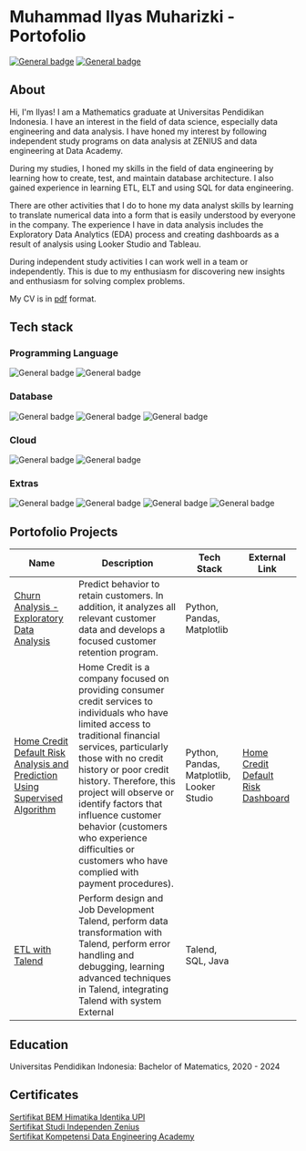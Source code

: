 # **Muhammad Ilyas Muharizki - Portofolio**
[![General badge](https://img.shields.io/badge/LinkedIn-0077B5?style=for-the-badge&logo=linkedin&logoColor=white)](https://www.linkedin.com/in/muhammadilyas72/)
[![General badge](https://img.shields.io/badge/Gmail-D14836?style=for-the-badge&logo=gmail&logoColor=white)](mailto:muhammad.ilyas72.mi@gmail.com)
## **About**

Hi, I'm Ilyas! I am a Mathematics graduate at Universitas Pendidikan Indonesia. I have an interest in the field of data science, especially data engineering and data analysis. I have honed my interest by following independent study programs on data analysis at ZENIUS and data engineering at Data Academy.

During my studies, I honed my skills in the field of data engineering by learning how to create, test, and maintain database architecture. I also gained experience in learning ETL, ELT and using SQL for data engineering.

There are other activities that I do to hone my data analyst skills by learning to translate numerical data into a form that is easily understood by everyone in the company. The experience I have in data analysis includes the Exploratory Data Analytics (EDA) process and creating dashboards as a result of analysis using Looker Studio and Tableau.

During independent study activities I can work well in a team or independently. This is due to my enthusiasm for discovering new insights and enthusiasm for solving complex problems.

My CV is in [pdf](https://drive.google.com/file/d/1FeNsGWDBzY5tbt_Y0mhT_nXVl0J4I-F_/view?usp=sharing) format.

## **Tech stack**
### **Programming Language**
![General badge](https://img.shields.io/badge/Python-14354C?style=for-the-badge&logo=python&logoColor=white)
![General badge](https://img.shields.io/badge/C%2B%2B-00599C?style=for-the-badge&logo=c%2B%2B&logoColor=white)
### **Database**
![General badge](https://img.shields.io/badge/MySQL-00000F?style=for-the-badge&logo=mysql&logoColor=white)
![General badge](https://img.shields.io/badge/PostgreSQL-316192?style=for-the-badge&logo=postgresql&logoColor=white)
![General badge](https://img.shields.io/badge/SQLite-07405E?style=for-the-badge&logo=sqlite&logoColor=white)
### **Cloud**
![General badge](https://img.shields.io/badge/Google_Cloud-4285F4?style=for-the-badge&logo=google-cloud&logoColor=white) 
![General badge](https://img.shields.io/badge/Google%20Data%20Studio-4285F4?style=for-the-badge&logo=googledatastudio&logoColor=white)
### **Extras**
![General badge](https://img.shields.io/badge/Talend-FF6D70?style=for-the-badge&logo=Talend&logoColor=white)
![General badge](https://img.shields.io/badge/Tableau-E97627?style=for-the-badge&logo=Tableau&logoColor=white)
![General badge](https://img.shields.io/badge/GitHub-100000?style=for-the-badge&logo=github&logoColor=white)
![General badge](https://img.shields.io/badge/GIT-E44C30?style=for-the-badge&logo=git&logoColor=white)

## **Portofolio Projects**
| Name                                                                                                                                                                 | Description                                                                                                                                                                                                                                                                                                                                                                                                  | Tech Stack                                | External Link                                                                                                                   |
|----------------------------------------------------------------------------------------------------------------------------------------------------------------------|--------------------------------------------------------------------------------------------------------------------------------------------------------------------------------------------------------------------------------------------------------------------------------------------------------------------------------------------------------------------------------------------------------------|-------------------------------------------|---------------------------------------------------------------------------------------------------------------------------------|
| [Churn Analysis - Exploratory Data Analysis](https://colab.research.google.com/drive/1-u0SNj7E5epVqhY3MluKUSyyiOg2S5eF?usp=sharing)                                  | Predict behavior to retain customers. In addition, it analyzes all relevant customer data and develops a focused customer retention program.                                                                                                                                                                                                                                                                 | Python, Pandas, Matplotlib                |                                                                                                                                 |
| [Home Credit Default Risk Analysis and Prediction Using Supervised Algorithm](https://colab.research.google.com/drive/1At3XioFmYvayrsCfG2DCYqq_itQYijCa?usp=sharing) | Home Credit is a company focused on providing consumer credit services to individuals who have limited access to traditional financial services, particularly those with no credit history or poor credit history. Therefore, this project will observe or identify factors that influence customer behavior (customers who experience difficulties or customers who have complied with payment procedures). | Python, Pandas, Matplotlib, Looker Studio | [Home Credit Default Risk Dashboard](https://lookerstudio.google.com/reporting/bf0089b3-372a-4262-8046-308c166a431d/page/2D7TD) |
| [ETL with Talend](https://drive.google.com/file/d/1Cj5LR5fKveep8i6ZHImpXUrb9qSRrm9W/view?usp=sharing)                                                                | Perform design and Job Development Talend, perform data transformation with Talend, perform error handling and debugging, learning advanced techniques in Talend, integrating Talend with system External                                                                                                                                                                                                    | Talend, SQL, Java                         |                                                                                                                                 |


## **Education**
Universitas Pendidikan Indonesia: Bachelor of Matematics, 2020 - 2024

## **Certificates**
[Sertifikat BEM Himatika Identika UPI](https://drive.google.com/file/d/1WejQd_heoDrcUFPd5oH7q4aNmX0wfQTM/view?usp=sharing)<br>
[Sertifikat Studi Independen Zenius](https://drive.google.com/file/d/1aBYMM9PRIR_7EX1Z8_8XeySvv5QJeq2L/view?usp=sharing)  
[Sertifikat Kompetensi Data Engineering Academy](https://drive.google.com/file/d/1aruoMzs6Jhug7_ReIYnmfqasvRFdPD6A/view?usp=sharing)
